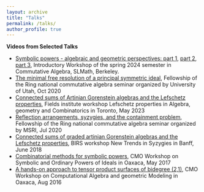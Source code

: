 ```yaml
---
layout: archive
title: "Talks"
permalink: /talks/
author_profile: true
---
```


**Videos from Selected Talks**

* [Symbolic powers - algebraic and geometric perspectives: part 1](https://www.slmath.org/workshops/1053/schedules/34839), [part 2](https://www.slmath.org/workshops/1053/schedules/34840), [part 3](https://www.slmath.org/workshops/1053/schedules/34842), Introductory Workshop of the  spring 2024 semester in Commutative Algebra, SLMath, Berkeley. 
* [The minimal free resolution of a principal symmetric ideal](https://mediaspace.utah.edu/media/t/1_ou5e80it), Fellowship of the Ring national commutative algebra seminar organized by University of Utah, Oct 2020
* [Connected sums of Artinian Gorenstein algebras and the Lefschetz properties](http://www.birs.ca/events/2018/5-day-workshops/18w5133/videos/watch/201806281730-Seceleanu.html), Fields institute workshop Lefschetz properties in Algebra, geometry and Combinatorics in Toronto, May 2023
* [Reflection arrangements, syzygies, and the containment problem](https://www.msri.org/seminars/25088), Fellowship of the Ring national commutative algebra seminar organized by MSRI, Jul 2020
* [Connected sums of graded artinian Gorenstein algebras and the Lefschetz properties](http://www.birs.ca/events/2018/5-day-workshops/18w5133/videos/watch/201806281730-Seceleanu.html), BIRS workshop New Trends in Syzygies in Banff, June 2018
* [Combinatorial methods for symbolic powers](https://www.birs.ca/events/2017/5-day-workshops/17w5027/videos/watch/201705161102-Seceleanu.html), CMO Workshop on Symbolic and Ordinary Powers of Ideals in Oaxaca, May 2017
* [A hands-on approach to tensor product surfaces of bidegree (2,1)](http://www.birs.ca/events/2016/5-day-workshops/16w5115/videos/watch/201608091431-Seceleanu.html), CMO Workshop on Computational Algebra and geometric Modeling in Oaxaca, Aug 2016